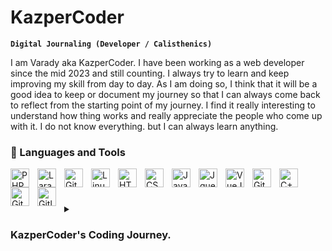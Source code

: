 # KazperCoder

**`Digital Journaling (Developer / Calisthenics)`**

I am Varady aka KazperCoder. I have been working as a web developer since the mid 2023 and still counting. I always try to learn and keep improving my skill from day to day. As I am doing so, I think that it will be a good idea to keep or document my journey so that I can always come back to reflect from the starting point of my journey. I find it really interesting to understand how thing works and really appreciate the people who come up with it. I do not know everything. but I can always learn anything.


### 🧰 Languages and Tools

<img align="left" alt="PHP" width="30px" style="padding-right:10px;" src="https://cdn.jsdelivr.net/gh/devicons/devicon/icons/php/php-original.svg"/>
<img align="left" alt="Laravel" width="30px" style="padding-right:10px;" src="https://cdn.jsdelivr.net/gh/devicons/devicon/icons/laravel/laravel-original.svg" />
<img align="left" alt="Git" width="30px" style="padding-right:10px;" src="https://cdn.jsdelivr.net/gh/devicons/devicon/icons/git/git-original.svg" />
<img align="left" alt="Linux" width="30px" style="padding-right:10px;" src="https://cdn.jsdelivr.net/gh/devicons/devicon/icons/linux/linux-original.svg" />
<img align="left" alt="HTML" width="30px" style="padding-right:10px;" src="https://cdn.jsdelivr.net/gh/devicons/devicon/icons/html5/html5-plain.svg" />
<img align="left" alt="CSS" width="30px" style="padding-right:10px;" src="https://cdn.jsdelivr.net/gh/devicons/devicon/icons/css3/css3-plain.svg" />
<img align="left" alt="JavaScript" width="30px" style="padding-right:10px;" src="https://cdn.jsdelivr.net/gh/devicons/devicon/icons/javascript/javascript-plain.svg" />
<img align="left" alt="Jquery" width="30px" style="padding-right:10px;" src="https://cdn.jsdelivr.net/gh/devicons/devicon/icons/jquery/jquery-original.svg" />
<img align="left" alt="VueJs" width="30px" style="padding-right:10px;" src="https://cdn.jsdelivr.net/gh/devicons/devicon/icons/vuejs/vuejs-original.svg" />
<img align="left" alt="Git" width="30px" style="padding-right:10px;" src="https://cdn.jsdelivr.net/gh/devicons/devicon/icons/git/git-original.svg" />
<img align="left" alt="C++" width="30px" style="padding-right:10px;" src="https://cdn.jsdelivr.net/gh/devicons/devicon/icons/cplusplus/cplusplus-original.svg" />
<img align="left" alt="GitHub" width="30px" style="padding-right:10px;" src="https://cdn.jsdelivr.net/gh/devicons/devicon/icons/github/github-original.svg" />
<img align="left" alt="Gitlab" width="30px" style="padding-right:10px;" src="https://cdn.jsdelivr.net/gh/devicons/devicon/icons/gitlab/gitlab-original.svg" />
<br />

#

<details>
    <summary><h3> KazperCoder's Coding Journey. </h3></summary>
    I started as a computer science student who had no idea what was waiting for me in the future. All I knew was that it had something to do with computers, and I like working with computers. The environment I grew up in did not give me enough exposure to what we knew as computer programming. I finished high school with the least amount of knowledge in computer programming. However, I didn't give up and still kept going until my 3rd year in university when I picked the field I like which is to become a software engineer. From there, I started to learn the languages of the web which were HTML, CSS, and Javascript. I started to apply for a web design internship at a company with the minimum knowledge I had. Luckily, I got into a startup software company that specializes in building solutions for Human Resource management and Customer Relationship management(CRM). Yet with a different position. I kept learning until the mid of 2023 that I finally able to work in the IT department of the same company. Things started to make more sense, since I was able to put my learning into practice by solving a real business problem that people were dealing with. My ability to understand the existing codebase has improved so much. I tried so hard that my performance and skill improved to the point that I am able to become a core member of the team handling in maintain and extend the existing feature to make it even more useful. I work on the client-side, which requires me to use Laravel Blade with Vue.js and jQuery to handle the client's interaction that need an API integration. I also work on the backend side using Laravel and building an API for our application. Even now, I still think that I have a very long way to go and a lot of things to explore, but this time I am going to document my journey. I also hope to be able to build a connection with the amazing people out there and learn from them.
</details>
